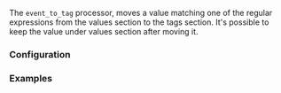 The `event_to_tag` processor, moves a value matching one of the regular expressions from the values section to the tags section.
It's possible to keep the value under values section after moving it.

### Configuration

### Examples
